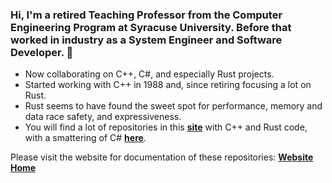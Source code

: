 ### Hi, I'm a retired Teaching Professor from the Computer Engineering Program at Syracuse University.  Before that worked in industry as a System Engineer and Software Developer. 👋<br />
- Now collaborating on C++, C#, and especially Rust projects.
- Started working with C++ in 1988 and, since retiring focusing a lot on Rust.
- Rust seems to have found the sweet spot for performance, memory and data race safety, and expressiveness.
- You will find a lot of repositories in this <a href="https://jimfawcett.github.io">**site**</a> with C++ and Rust code, with a smattering of C# <a href="https://jimfawcett.github.io/RsRepositories.html">**here**</a>.

Please visit the website for documentation of these repositories: <a href="https://JimFawcett.github.io">**Website Home**</a>

<!--
**JimFawcett/JimFawcett** is a ✨ _special_ ✨ repository because its `README.md` (this file) appears on your GitHub profile.

Here are some ideas to get you started:

- 🔭 I’m currently working on ...
- 🌱 I’m currently learning ...
- 👯 I’m looking to collaborate on ...
- 🤔 I’m looking for help with ...
- 💬 Ask me about ...
- 📫 How to reach me: ...
- 😄 Pronouns: ...
- ⚡ Fun fact: ...
-->

